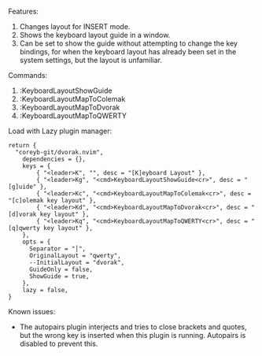 Features:

1.  Changes layout for INSERT mode.
1.  Shows the keyboard layout guide in a window.
1.  Can be set to show the guide without attempting to change the key bindings, for when the keyboard layout has already been set in the system settings, but the layout is unfamiliar.

Commands:

1.  :KeyboardLayoutShowGuide
1.  :KeyboardLayoutMapToColemak
1.  :KeyboardLayoutMapToDvorak
1.  :KeyboardLayoutMapToQWERTY

Load with Lazy plugin manager:

```
return {
  "coreyb-git/dvorak.nvim",
	dependencies = {},
	keys = {
		{ "<leader>K", "", desc = "[K]eyboard Layout" },
		{ "<leader>Kg", "<cmd>KeyboardLayoutShowGuide<cr>", desc = "[g]uide" },
		{ "<leader>Kc", "<cmd>KeyboardLayoutMapToColemak<cr>", desc = "[c]olemak key layout" },
		{ "<leader>Kd", "<cmd>KeyboardLayoutMapToDvorak<cr>", desc = "[d]vorak key layout" },
		{ "<leader>Kq", "<cmd>KeyboardLayoutMapToQWERTY<cr>", desc = "[q]qwerty key layout" },
	},
	opts = {
	  Separator = "│",
	  OriginalLayout = "qwerty",
	  --InitialLayout = "dvorak",
	  GuideOnly = false,
	  ShowGuide = true,
	},
	lazy = false,
}
```

Known issues:

-  The autopairs plugin interjects and tries to close brackets and quotes, but the wrong key is inserted when this plugin is running.  Autopairs is disabled to prevent this.
